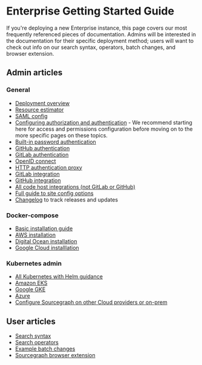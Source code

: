 # Enterprise Getting Started Guide

If you're deploying a new Enterprise instance, this page covers our most frequently referenced pieces of documentation. Admins will be interested in the documentation for their specific deployment method; users will want to check out info on our search syntax, operators, batch changes, and browser extension.

## Admin articles

### General
- [Deployment overview](../deploy/index.md)
- [Resource estimator](../deploy/resource_estimator.md)
- [SAML config](../auth/saml/index.md)
- [Configuring authorization and authentication](../config/authorization_and_authentication.md) - We recommend starting here for access and permissions configuration before moving on to the more specific pages on these topics.
- [Built-in password authentication](../auth/index.md#builtin-password-authentication)
- [GitHub authentication](../auth/index.md#github)
- [GitLab authentication](../auth/index.md#gitlab)
- [OpenID connect](../auth/index.md#openid-connect)
- [HTTP authentication proxy](../auth/index.md#http-authentication-proxies)
- [GitLab integration](../../integration/gitlab.md)
- [GitHub integration](../../integration/github.md)
- [All code host integrations (not GitLab or GitHub)](../../integration/index.md#integrations)
- [Full guide to site config options](../config/site_config.md#auth-sessionExpiry)
- [Changelog](https://sourcegraph.com/github.com/sourcegraph/sourcegraph/-/blob/CHANGELOG.md) to track releases and updates

### Docker-compose
- [Basic installation guide](../deploy/docker-compose/index.md)
- [AWS installation](../deploy/docker-compose/aws.md)
- [Digital Ocean installation](../deploy/docker-compose/digitalocean.md)
- [Google Cloud installlation](../deploy/docker-compose/google_cloud.md)

### Kubernetes admin
- [All Kubernetes with Helm guidance](../deploy/kubernetes/helm.md)
- [Amazon EKS](../deploy/kubernetes/helm.md#configure-sourcegraph-on-elastic-kubernetes-service-eks)
- [Google GKE](../deploy/kubernetes/helm.md#configure-sourcegraph-on-google-kubernetes-engine-gke)
- [Azure](../deploy/kubernetes/helm.md#configure-sourcegraph-on-azure-managed-kubernetes-service-aks)
- [Configure Sourcegraph on other Cloud providers or on-prem](../deploy/kubernetes/helm.md#configure-sourcegraph-on-other-cloud-providers-or-on-prem)

## User articles
- [Search syntax](../../code_search/reference/queries.md)
- [Search operators](../../code_search/reference/queries.md#keywords-all-searches)
- [Example batch changes](../../batch_changes/tutorials/index.md)
- [Sourcegraph browser extension](../../integration/browser_extension.md)
